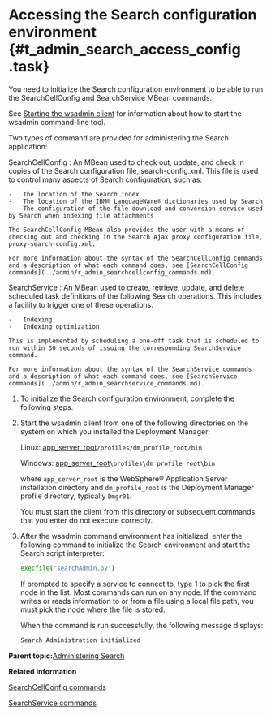 # Accessing the Search configuration environment {#t_admin_search_access_config .task}

You need to initialize the Search configuration environment to be able to run the SearchCellConfig and SearchService MBean commands.

See [Starting the wsadmin client](t_admin_wsadmin_starting.md) for information about how to start the wsadmin command-line tool.

Two types of command are provided for administering the Search application:

SearchCellConfig
:   An MBean used to check out, update, and check in copies of the Search configuration file, search-config.xml. This file is used to control many aspects of Search configuration, such as:

    -   The location of the Search index
    -   The location of the IBM® LanguageWare® dictionaries used by Search
    -   The configuration of the file download and conversion service used by Search when indexing file attachments

    The SearchCellConfig MBean also provides the user with a means of checking out and checking in the Search Ajax proxy configuration file, proxy-search-config.xml.

    For more information about the syntax of the SearchCellConfig commands and a description of what each command does, see [SearchCellConfig commands](../admin/r_admin_searchcellconfig_commands.md).

SearchService
:   An MBean used to create, retrieve, update, and delete scheduled task definitions of the following Search operations. This includes a facility to trigger one of these operations.

    -   Indexing
    -   Indexing optimization

    This is implemented by scheduling a one-off task that is scheduled to run within 30 seconds of issuing the corresponding SearchService command.

    For more information about the syntax of the SearchService commands and a description of what each command does, see [SearchService commands](../admin/r_admin_searchservice_commands.md).

1.  To initialize the Search configuration environment, complete the following steps.
2.  Start the wsadmin client from one of the following directories on the system on which you installed the Deployment Manager:

    Linux: [app_server_root](../plan/i_ovr_r_directory_conventions.md)`/profiles/dm_profile_root/bin`

    Windows: [app_server_root](../plan/i_ovr_r_directory_conventions.md)`\profiles\dm_profile_root\bin`

    where `app_server_root` is the WebSphere® Application Server installation directory and `dm_profile_root` is the Deployment Manager profile directory, typically `Dmgr01`.

    You must start the client from this directory or subsequent commands that you enter do not execute correctly.

3.  After the wsadmin command environment has initialized, enter the following command to initialize the Search environment and start the Search script interpreter:

    ```python
    execfile("searchAdmin.py")
    ```

    If prompted to specify a service to connect to, type 1 to pick the first node in the list. Most commands can run on any node. If the command writes or reads information to or from a file using a local file path, you must pick the node where the file is stored.

    When the command is run successfully, the following message displays:

    ```Python
    Search Administration initialized
    ```


**Parent topic:**[Administering Search](../admin/c_admin_search.md)

**Related information**


[SearchCellConfig commands](../admin/r_admin_searchcellconfig_commands.md)

[SearchService commands](../admin/r_admin_searchservice_commands.md)

